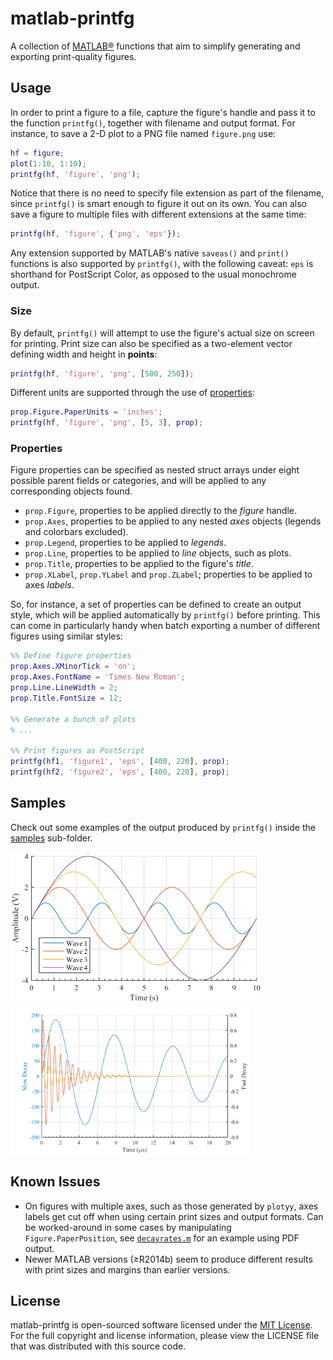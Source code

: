 # matlab-printfg #
A collection of [MATLAB®](http://www.mathworks.com/products/matlab/) functions that aim to simplify generating and exporting print-quality figures.


## Usage
In order to print a figure to a file, capture the figure's handle and pass it to the function `printfg()`, together with filename and output format. For instance, to save a 2-D plot to a PNG file named `figure.png` use:

```matlab
hf = figure;
plot(1:10, 1:10);
printfg(hf, 'figure', 'png');
```

Notice that there is no need to specify file extension as part of the filename, since `printfg()` is smart enough to figure it out on its own. You can also save a figure to multiple files with different extensions at the same time:

```matlab
printfg(hf, 'figure', {'png', 'eps'});
```

Any extension supported by MATLAB's native `saveas()` and `print()` functions is also supported by `printfg()`, with the following caveat: `eps` is shorthand for PostScript Color, as opposed to the usual monochrome output.

### Size
By default, `printfg()` will attempt to use the figure's actual size on screen for printing. Print size can also be specified as a two-element vector defining width and height in __points__:

```matlab
printfg(hf, 'figure', 'png', [500, 250]);
```

Different units are supported through the use of [properties](#properties):

```matlab
prop.Figure.PaperUnits = 'inches';
printfg(hf, 'figure', 'png', [5, 3], prop);
```

### Properties
Figure properties can be specified as nested struct arrays under eight possible parent fields or categories, and will be applied to any corresponding objects found.
- `prop.Figure`, properties to be applied directly to the _figure_ handle.
- `prop.Axes`, properties to be applied to any nested _axes_ objects (legends and colorbars excluded).
- `prop.Legend`, properties to be applied to _legends_.
- `prop.Line`, properties to be applied to _line_ objects, such as plots.
- `prop.Title`, properties to be applied to the figure's _title_.
- `prop.XLabel`, `prop.YLabel` and `prop.ZLabel`; properties to be applied to axes _labels_.

So, for instance, a set of properties can be defined to create an output style, which will be applied automatically by `printfg()` before printing. This can come in particularly handy when batch exporting a number of different figures using similar styles:

```matlab
%% Define figure properties
prop.Axes.XMinorTick = 'on';
prop.Axes.FontName = 'Times New Roman';
prop.Line.LineWidth = 2;
prop.Title.FontSize = 12;

%% Generate a bunch of plots
% ...

%% Print figures as PostScript
printfg(hf1, 'figure1', 'eps', [400, 220], prop);
printfg(hf2, 'figure2', 'eps', [400, 220], prop);
```

## Samples
Check out some examples of the output produced by `printfg()` inside the [ samples](samples/) sub-folder.

<img src="samples/sinewaves.png" height="240px">
<img src="samples/decayrates1.png" height="240px">

## Known Issues
- On figures with multiple axes, such as those generated by `plotyy`, axes labels get cut off when using certain print sizes and output formats. Can be worked-around in some cases by manipulating `Figure.PaperPosition`, see [`decayrates.m`](samples/src/decayrates.m) for an example using PDF output.
- Newer MATLAB versions (&geq;R2014b) seem to produce different results with print sizes and margins than earlier versions.

## License
matlab-printfg is open-sourced software licensed under the [MIT License](http://opensource.org/licenses/MIT). For the full copyright and license information, please view the LICENSE file that was distributed with this source code.
